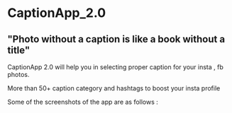 # CaptionApp_2.0

## "Photo without a caption is like a book without a title"
CaptionApp 2.0 will help you in selecting proper caption for your insta , fb photos.


More than 50+ caption category and hashtags to boost your insta profile


Some of the screenshots of the app are as follows :
